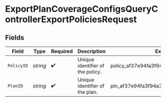# ExportPlanCoverageConfigsQueryControllerExportPoliciesRequest


## Fields

| Field                                   | Type                                    | Required                                | Description                             | Example                                 |
| --------------------------------------- | --------------------------------------- | --------------------------------------- | --------------------------------------- | --------------------------------------- |
| `PolicyID`                              | *string*                                | :heavy_check_mark:                      | Unique identifier of the policy.        | policy_af37e94fa3f94a3792a673bab32a3dda |
| `PlanID`                                | *string*                                | :heavy_check_mark:                      | Unique identifier of the plan.          | pln_af37e94fa3f94a3792a673bab32a3dda    |